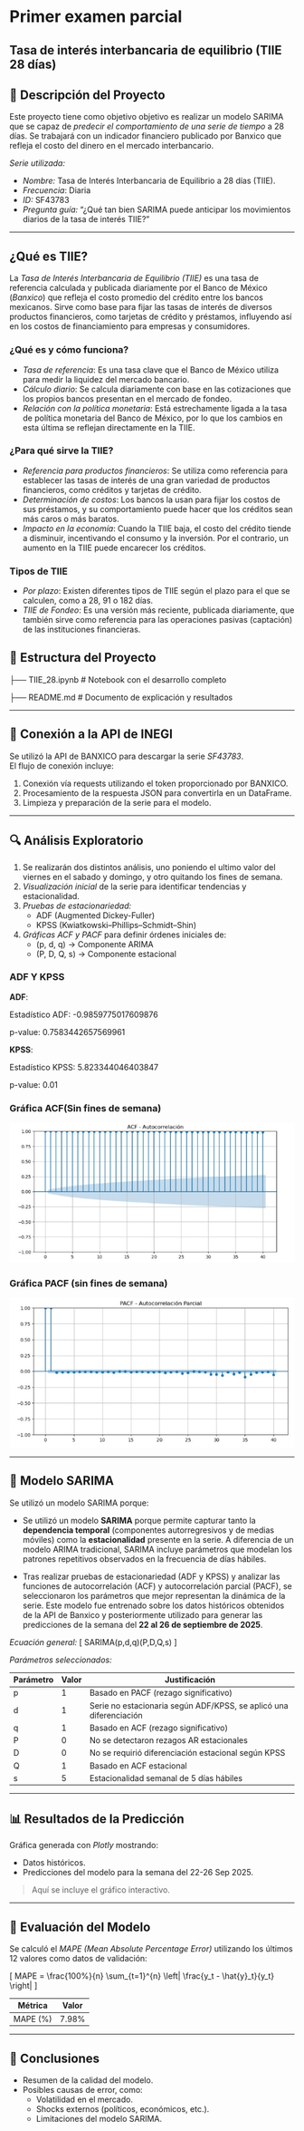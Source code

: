 # Primer examen parcial
## Tasa de interés interbancaria de equilibrio (TIIE 28 días)

## 📝 Descripción del Proyecto
Este proyecto tiene como objetivo objetivo es realizar un modelo SARIMA que se capaz de *predecir el comportamiento de una serie de tiempo* a 28 días.
Se trabajará con un indicador financiero publicado por Banxico que refleja el costo del dinero en el mercado interbancario.


*Serie utilizada:*
- *Nombre:* Tasa de Interés Interbancaria de Equilibrio a 28 días (TIIE).  
- *Frecuencia*: Diaria
- *ID:* SF43783   
- *Pregunta guía:* “¿Qué tan bien SARIMA puede anticipar los movimientos diarios de la tasa de interés TIIE?”

---

## ¿Qué es TIIE?

La *Tasa de Interés Interbancaria de Equilibrio (TIIE)* es una tasa de referencia calculada y publicada diariamente por el Banco de México (*Banxico*) que refleja el costo promedio del crédito entre los bancos mexicanos. Sirve como base para fijar las tasas de interés de diversos productos financieros, como tarjetas de crédito y préstamos, influyendo así en los costos de financiamiento para empresas y consumidores.


### ¿Qué es y cómo funciona?

* *Tasa de referencia*: Es una tasa clave que el Banco de México utiliza para medir la liquidez del mercado bancario.
* *Cálculo diario*: Se calcula diariamente con base en las cotizaciones que los propios bancos presentan en el mercado de fondeo.
* *Relación con la política monetaria*: Está estrechamente ligada a la tasa de política monetaria del Banco de México, por lo que los cambios en esta última se reflejan directamente en la TIIE.


### ¿Para qué sirve la TIIE?

* *Referencia para productos financieros*: Se utiliza como referencia para establecer las tasas de interés de una gran variedad de productos financieros, como créditos y tarjetas de crédito.
* *Determinación de costos*: Los bancos la usan para fijar los costos de sus préstamos, y su comportamiento puede hacer que los créditos sean más caros o más baratos.
* *Impacto en la economía*: Cuando la TIIE baja, el costo del crédito tiende a disminuir, incentivando el consumo y la inversión. Por el contrario, un aumento en la TIIE puede encarecer los créditos.


### Tipos de TIIE

* *Por plazo*: Existen diferentes tipos de TIIE según el plazo para el que se calculen, como a 28, 91 o 182 días.
* *TIIE de Fondeo*: Es una versión más reciente, publicada diariamente, que también sirve como referencia para las operaciones pasivas (captación) de las instituciones financieras.

## 📂 Estructura del Proyecto

├── TIIE_28.ipynb          # Notebook con el desarrollo completo

├── README.md              # Documento de explicación y resultados


---

## 🔗 Conexión a la API de INEGI

Se utilizó la API de BANXICO para descargar la serie *SF43783*.  
El flujo de conexión incluye:

1. Conexión vía requests utilizando el token proporcionado por BANXICO.
2. Procesamiento de la respuesta JSON para convertirla en un DataFrame.
3. Limpieza y preparación de la serie para el modelo.

---

## 🔍 Análisis Exploratorio

1. Se realizarán dos distintos análisis, uno poniendo el ultimo valor del viernes en el sabado y domingo, y otro quitando los fines de semana.  
2. *Visualización inicial* de la serie para identificar tendencias y estacionalidad.
3. *Pruebas de estacionariedad:*
   - ADF (Augmented Dickey-Fuller)
   - KPSS (Kwiatkowski–Phillips–Schmidt–Shin)
4. *Gráficas ACF y PACF* para definir órdenes iniciales de:
   - (p, d, q) → Componente ARIMA
   - (P, D, Q, s) → Componente estacional

### ADF Y KPSS

**ADF**:

Estadístico ADF: -0.9859775017609876

p-value: 0.7583442657569961

**KPSS**:

Estadístico KPSS: 5.823344046403847

p-value: 0.01


### Gráfica ACF(Sin fines de semana)

![Gráfica ACF](Gráficas/ACF.jpg)

### Gráfica PACF (sin fines de semana)

![Gráfica ACF](Gráficas/PACF.jpg)

---

## 🤖 Modelo SARIMA

Se utilizó un modelo SARIMA porque:

- Se utilizó un modelo **SARIMA** porque permite capturar tanto la **dependencia temporal** (componentes autorregresivos y de medias móviles) como la **estacionalidad** presente en la serie. A diferencia de un modelo ARIMA tradicional, SARIMA incluye parámetros que modelan los patrones repetitivos observados en la frecuencia de días hábiles.  

- Tras realizar pruebas de estacionariedad (ADF y KPSS) y analizar las funciones de autocorrelación (ACF) y autocorrelación parcial (PACF), se seleccionaron los parámetros que mejor representan la dinámica de la serie. Este modelo fue entrenado sobre los datos históricos obtenidos de la API de Banxico y posteriormente utilizado para generar las predicciones de la semana del **22 al 26 de septiembre de 2025**.


*Ecuación general:*
\[
SARIMA(p,d,q)(P,D,Q,s)
\]

*Parámetros seleccionados:*

| Parámetro | Valor | Justificación |
|-----------|-------|---------------|
| p         | 1     | Basado en PACF (rezago significativo) |
| d         | 1     | Serie no estacionaria según ADF/KPSS, se aplicó una diferenciación |
| q         | 1     | Basado en ACF (rezago significativo) |
| P         | 0     | No se detectaron rezagos AR estacionales |
| D         | 0     | No se requirió diferenciación estacional según KPSS |
| Q         | 1     | Basado en ACF estacional |
| s         | 5     | Estacionalidad semanal de 5 días hábiles |


---

## 📊 Resultados de la Predicción

Gráfica generada con *Plotly* mostrando:
- Datos históricos.
- Predicciones del modelo para la semana del 22-26 Sep 2025.

> Aquí se incluye el gráfico interactivo.

---

## 🧮 Evaluación del Modelo

Se calculó el *MAPE (Mean Absolute Percentage Error)* utilizando los últimos 12 valores como datos de validación:

\[
MAPE = \frac{100\%}{n} \sum_{t=1}^{n} \left| \frac{y_t - \hat{y}_t}{y_t} \right|
\]

| Métrica  | Valor |
|-----------|-------|
| MAPE (%)  | 7.98% |


---

## 📌 Conclusiones
- Resumen de la calidad del modelo.
- Posibles causas de error, como:
  - Volatilidad en el mercado.
  - Shocks externos (políticos, económicos, etc.).
  - Limitaciones del modelo SARIMA.
